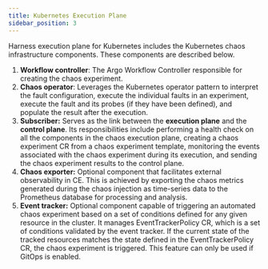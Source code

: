 ```yaml
---
title: Kubernetes Execution Plane
sidebar_position: 3
---
```

Harness execution plane for Kubernetes includes the Kubernetes chaos infrastructure components. These components are described below.
1. **Workflow controller**: The Argo Workflow Controller responsible for creating the chaos experiment.
2. **Chaos operator**: Leverages the Kubernetes operator pattern to interpret the fault configuration, execute the individual faults in an experiment, execute the fault and its probes (if they have been defined), and populate the result after the execution.
3. **Subscriber:** Serves as the link between the **execution plane** and the **control plane**. Its responsibilities include performing a health check on all the components in the chaos execution plane, creating a chaos experiment CR from a chaos experiment template, monitoring the events associated with the chaos experiment during its execution, and sending the chaos experiment results to the control plane.
4. **Chaos exporter:** Optional component that facilitates external observability in CE. This is achieved by exporting the chaos metrics generated during the chaos injection as time-series data to the Prometheus database for processing and analysis.
5. **Event tracker:** Optional component capable of triggering an automated chaos experiment based on a set of conditions defined for any given resource in the cluster. It manages EventTrackerPolicy CR, which is a set of conditions validated by the event tracker. If the current state of the tracked resources matches the state defined in the EventTrackerPolicy CR, the chaos experiment is triggered. This feature can only be used if GitOps is enabled.